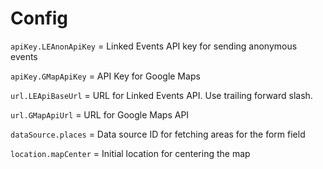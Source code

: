 # Config

`apiKey.LEAnonApiKey` = Linked Events API key for sending anonymous events

`apiKey.GMapApiKey` = API Key for Google Maps

`url.LEApiBaseUrl` = URL for Linked Events API. Use trailing forward slash.

`url.GMapApiUrl` = URL for Google Maps API

`dataSource.places` = Data source ID for fetching areas for the form field

`location.mapCenter` = Initial location for centering the map
